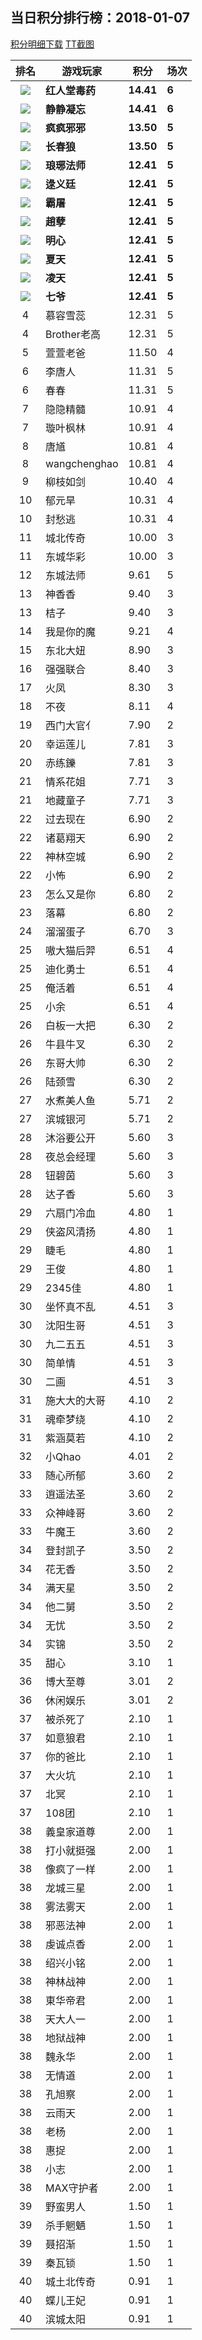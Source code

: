 ## 当日积分排行榜：2018-01-07
[积分明细下载](../../data/2018-01/2018-01-07/2018-01-07.csv)
[TT截图](./2018-01-07-PIC.html)

排名|游戏玩家|积分|场次
:---:|---|---|---
![](https://raw.githubusercontent.com/ompc/mir/master/out/img/TOP1.png)|**红人堂毒药**|**14.41**|**6**
![](https://raw.githubusercontent.com/ompc/mir/master/out/img/TOP1.png)|**静静凝忘**|**14.41**|**6**
![](https://raw.githubusercontent.com/ompc/mir/master/out/img/TOP2.png)|**疯疯邪邪**|**13.50**|**5**
![](https://raw.githubusercontent.com/ompc/mir/master/out/img/TOP2.png)|**长春狼**|**13.50**|**5**
![](https://raw.githubusercontent.com/ompc/mir/master/out/img/TOP3.png)|**琅琊法师**|**12.41**|**5**
![](https://raw.githubusercontent.com/ompc/mir/master/out/img/TOP3.png)|**逯义廷**|**12.41**|**5**
![](https://raw.githubusercontent.com/ompc/mir/master/out/img/TOP3.png)|**霸屠**|**12.41**|**5**
![](https://raw.githubusercontent.com/ompc/mir/master/out/img/TOP3.png)|**趙孽**|**12.41**|**5**
![](https://raw.githubusercontent.com/ompc/mir/master/out/img/TOP3.png)|**明心**|**12.41**|**5**
![](https://raw.githubusercontent.com/ompc/mir/master/out/img/TOP3.png)|**夏天**|**12.41**|**5**
![](https://raw.githubusercontent.com/ompc/mir/master/out/img/TOP3.png)|**凌天**|**12.41**|**5**
![](https://raw.githubusercontent.com/ompc/mir/master/out/img/TOP3.png)|**七爷**|**12.41**|**5**
4|慕容雪蕊|12.31|5
4|Brother老高|12.31|5
5|萱萱老爸|11.50|4
6|李唐人|11.31|5
6|春春|11.31|5
7|隐隐精髓|10.91|4
7|璇叶枫林|10.91|4
8|唐馗|10.81|4
8|wangchenghao|10.81|4
9|柳枝如剑|10.40|4
10|郁元旱|10.31|4
10|封愁逃|10.31|4
11|城北传奇|10.00|3
11|东城华彩|10.00|3
12|东城法师|9.61|5
13|神香香|9.40|3
13|桔子|9.40|3
14|我是你的魔|9.21|4
15|东北大妞|8.90|3
16|强强联合|8.40|3
17|火凤|8.30|3
18|不夜|8.11|4
19|西门大官亻|7.90|2
20|幸运莲儿|7.81|3
20|赤练鑠|7.81|3
21|情系花姐|7.71|3
21|地藏童子|7.71|3
22|过去现在|6.90|2
22|诸葛翔天|6.90|2
22|神林空城|6.90|2
22|小怖|6.90|2
23|怎么又是你|6.80|2
23|落幕|6.80|2
24|溜溜蛋子|6.70|3
25|嗷大猫后羿|6.51|4
25|迪化勇士|6.51|4
25|俺活着|6.51|4
25|小余|6.51|4
26|白板一大把|6.30|2
26|牛县牛叉|6.30|2
26|东哥大帅|6.30|2
26|陆颈雪|6.30|2
27|水煮美人鱼|5.71|2
27|滨城银河|5.71|2
28|沐浴要公开|5.60|3
28|夜总会经理|5.60|3
28|钮碧茵|5.60|3
28|达子香|5.60|3
29|六扇门冷血|4.80|1
29|侠盗风清扬|4.80|1
29|睫毛|4.80|1
29|王俊|4.80|1
29|2345佳|4.80|1
30|坐怀真不乱|4.51|3
30|沈阳生哥|4.51|3
30|九二五五|4.51|3
30|简单情|4.51|3
30|二画|4.51|3
31|施大大的大哥|4.10|2
31|魂牵梦绕|4.10|2
31|紫涵莫若|4.10|2
32|小Qhao|4.01|2
33|随心所郁|3.60|2
33|逍遥法圣|3.60|2
33|众神峰哥|3.60|2
33|牛魔王|3.60|2
34|登封凯子|3.50|2
34|花无香|3.50|2
34|满天星|3.50|2
34|他二舅|3.50|2
34|无忧|3.50|2
34|实锦|3.50|2
35|甜心|3.10|1
36|博大至尊|3.01|2
36|休闲娱乐|3.01|2
37|被杀死了|2.10|1
37|如意狼君|2.10|1
37|你的爸比|2.10|1
37|大火坑|2.10|1
37|北冥|2.10|1
37|108团|2.10|1
38|義皇家道尊|2.00|1
38|打小就挺强|2.00|1
38|像疯了一样|2.00|1
38|龙城三星|2.00|1
38|雾法雾天|2.00|1
38|邪恶法神|2.00|1
38|虔诚点香|2.00|1
38|绍兴小铭|2.00|1
38|神林战神|2.00|1
38|東华帝君|2.00|1
38|天大人一|2.00|1
38|地狱战神|2.00|1
38|魏永华|2.00|1
38|无情道|2.00|1
38|孔旭察|2.00|1
38|云雨天|2.00|1
38|老杨|2.00|1
38|惠捉|2.00|1
38|小志|2.00|1
38|MAX守护者|2.00|1
39|野蛮男人|1.50|1
39|杀手魍魉|1.50|1
39|聂招渐|1.50|1
39|秦瓦锁|1.50|1
40|城土北传奇|0.91|1
40|蝶儿王妃|0.91|1
40|滨城太阳|0.91|1
